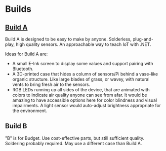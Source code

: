 # Builds

## [Build A](../builds/a.md)

Build A is designed to be easy to make by anyone. Solderless, plug-and-play, high quality sensors. An approachable way to teach IoT with .NET.

Ideas for Build A are:

- A small E-Ink screen to display some values and support pairing with Bluetooth.
- A 3D-printed case that hides a column of sensors/Pi behind a vase-like organic structure. Like large blades of grass, or wavey, with natural vents to bring fresh air to the sensors.
- RGB LEDs running up all sides of the device, that are animated with colors to indicate air quality anyone can see from afar. It would be amazing to have accessible options here for color blindness and visual impairments. A light sensor would auto-adjust brightness appropriate for the environment.

## Build B

"B" is for Budget. Use cost-effective parts, but still sufficient quality. Soldering probably required. May use a different case than Build A.